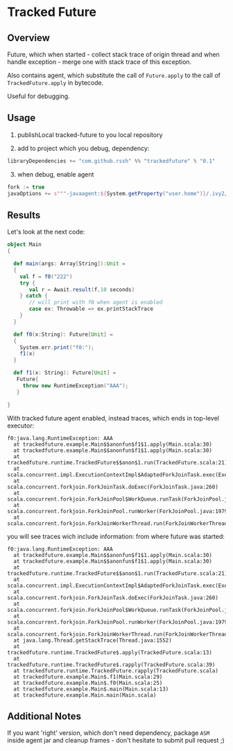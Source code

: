 # Tracked Future

##  Overview

  Future, which when started - collect stack trace of origin thread and when handle exception - merge one with stack trace of this exception.

  Also contains agent, which substitute the call of ```Future.apply``` to the call of ```TrackedFuture.apply```  in bytecode.

 Useful for debugging. 

## Usage

  1.  publishLocal  tracked-future to you local repository

  2.  add to project which you debug, dependency:
~~~ scala
libraryDependencies += "com.github.rssh" %% "trackedfuture" % "0.1"
~~~
  3.  when debug, enable agent 
~~~scala
fork := true
javaOptions += s"""-javaagent:${System.getProperty("user.home")}/.ivy2/local/com.github.rssh/trackedfuture_2.11/0.1/jars/trackedfuture_2.11.jar"""
~~~


##  Results 

Let's look at the next code:
~~~scala
object Main
{

  def main(args: Array[String]):Unit =
  {
    val f = f0("222")
    try {
       val r = Await.result(f,10 seconds)
    } catch {
       // will print with f0 when agent is enabled
       case ex: Throwable => ex.printStackTrace
    }
  }

  def f0(x:String): Future[Unit] =
  {
    System.err.print("f0:");
    f1(x)
  }

  def f1(x: String): Future[Unit] =
   Future{
     throw new RuntimeException("AAA");
   }

}

~~~

With tracked future agent enabled, instead traces, which ends in top-level executor:

~~~
f0:java.lang.RuntimeException: AAA
  at trackedfuture.example.Main$$anonfun$f1$1.apply(Main.scala:30)
  at trackedfuture.example.Main$$anonfun$f1$1.apply(Main.scala:30)
  at trackedfuture.runtime.TrackedFuture$$anon$1.run(TrackedFuture.scala:21)
  at scala.concurrent.impl.ExecutionContextImpl$AdaptedForkJoinTask.exec(ExecutionContextImpl.scala:121)
  at scala.concurrent.forkjoin.ForkJoinTask.doExec(ForkJoinTask.java:260)
  at scala.concurrent.forkjoin.ForkJoinPool$WorkQueue.runTask(ForkJoinPool.java:1339)
  at scala.concurrent.forkjoin.ForkJoinPool.runWorker(ForkJoinPool.java:1979)
  at scala.concurrent.forkjoin.ForkJoinWorkerThread.run(ForkJoinWorkerThread.java:107)
~~~

you will see traces wich include information: from where future was started:

~~~
f0:java.lang.RuntimeException: AAA
  at trackedfuture.example.Main$$anonfun$f1$1.apply(Main.scala:30)
  at trackedfuture.example.Main$$anonfun$f1$1.apply(Main.scala:30)
  at trackedfuture.runtime.TrackedFuture$$anon$1.run(TrackedFuture.scala:21)
  at scala.concurrent.impl.ExecutionContextImpl$AdaptedForkJoinTask.exec(ExecutionContextImpl.scala:121)
  at scala.concurrent.forkjoin.ForkJoinTask.doExec(ForkJoinTask.java:260)
  at scala.concurrent.forkjoin.ForkJoinPool$WorkQueue.runTask(ForkJoinPool.java:1339)
  at scala.concurrent.forkjoin.ForkJoinPool.runWorker(ForkJoinPool.java:1979)
  at scala.concurrent.forkjoin.ForkJoinWorkerThread.run(ForkJoinWorkerThread.java:107)
  at java.lang.Thread.getStackTrace(Thread.java:1552)
  at trackedfuture.runtime.TrackedFuture$.apply(TrackedFuture.scala:13)
  at trackedfuture.runtime.TrackedFuture$.rapply(TrackedFuture.scala:39)
  at trackedfuture.runtime.TrackedFuture.rapply(TrackedFuture.scala) 
  at trackedfuture.example.Main$.f1(Main.scala:29)
  at trackedfuture.example.Main$.f0(Main.scala:25)
  at trackedfuture.example.Main$.main(Main.scala:13)
  at trackedfuture.example.Main.main(Main.scala)
~~~

## Additional Notes
 
If you want 'right' version, which don't need dependency, package ```ASM``` inside agent jar and cleanup frames - don't hesitate to submit pull request ;)

